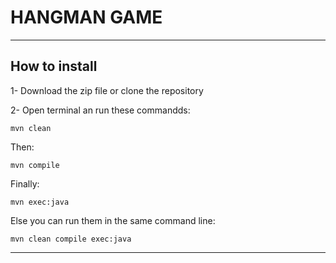 # HANGMAN GAME

--------------------

## How to install

1- Download the zip file or clone the repository 

2- Open terminal an run these commandds:

    mvn clean

Then: 

    mvn compile

Finally: 

    mvn exec:java

Else you can run them in the same command line:

    mvn clean compile exec:java

------------------------

